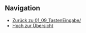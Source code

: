 
## Navigation


* [Zurück zu 01_09_TastenEingabe/](../01_09_TastenEingabe/index.html)  
* [Hoch zur Übersicht](../index.html)  



